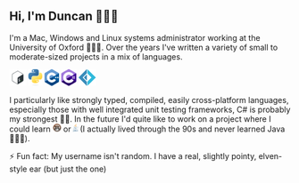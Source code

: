 ## Hi, I'm Duncan 👨🏻‍💻

I'm a Mac, Windows and Linux systems administrator working at the University of
Oxford 👨🏻‍🎓. Over the years I've written a variety of small to moderate-sized projects in a
mix of languages.

<img src=images/full_colored_dark.svg height="30" alt="Bash">
<img src=images/python.svg height="30" alt="Python">
<img src=images/ISO_C%2B%2B_Logo.svg height="30" alt="C++">
<img src=images/Logo_C_sharp.svg height="30" alt="C#">
<img src=images/F_Sharp_logo.svg height="30" alt="F#">

I particularly like strongly typed, compiled, easily cross-platform languages,
especially those with well integrated unit testing frameworks, C# is probably my strongest
👍🏻. In the future I'd quite like to work on a project where I could learn
<img src=images/rust-logo-64x64.png height="15" title="Rust"> or
<img src=images/Java.png height="15" title="Java"> (I actually lived through the
90s and never learned Java 🤷🏻‍♂️).

⚡ Fun fact: My username isn't random. I have a real, slightly pointy, elven-style ear (but just the one)

<!--
**halfelven/halfelven** is a ✨ _special_ ✨ repository because its `README.md`
(this file) appears on your GitHub profile.

Here are some ideas to get you started:

- 🔭 I’m currently working on ...
- 🌱 I’m currently learning ...
- 👯 I’m looking to collaborate on ...
- 🤔 I’m looking for help with ...
- 💬 Ask me about ...
- 📫 How to reach me: ...
- 😄 Pronouns: ...
- ⚡ Fun fact: ...
-->